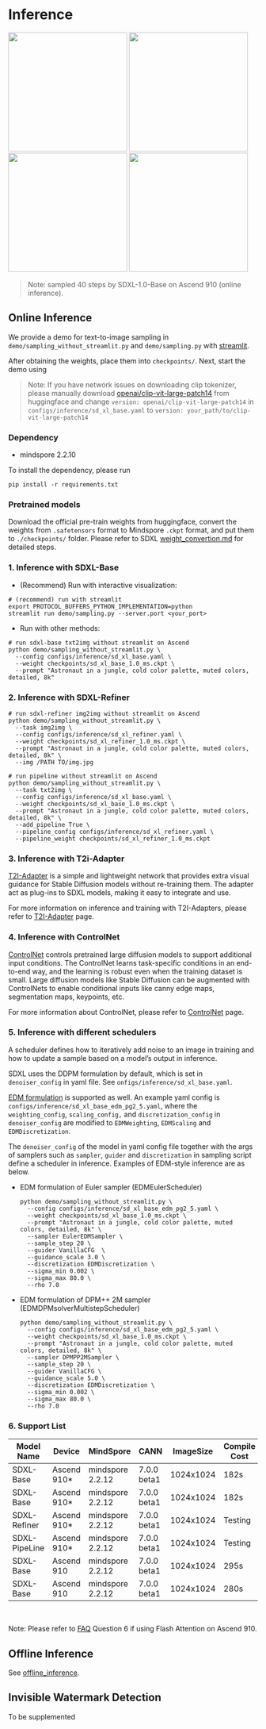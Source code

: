 # Inference

<img src="https://github.com/mindspore-lab/mindone/assets/20476835/68d132e1-a954-418d-8cb8-5be4d8162342" width="240" />
<img src="https://github.com/mindspore-lab/mindone/assets/20476835/9f0d0d2a-2ff5-4c9b-a0d0-1c744762ee92" width="240" />
<img src="https://github.com/mindspore-lab/mindone/assets/20476835/dbaf0c77-d8d3-4457-b03c-82c3e4c1ba1d" width="240" />
<img src="https://github.com/mindspore-lab/mindone/assets/20476835/f52168ef-53aa-4ee9-9f17-6889f10e0afb" width="240" />

> Note: sampled 40 steps by SDXL-1.0-Base on Ascend 910 (online inference).

## Online Inference

We provide a demo for text-to-image sampling in `demo/sampling_without_streamlit.py` and `demo/sampling.py` with [streamlit](https://streamlit.io/).

After obtaining the weights, place them into `checkpoints/`. Next, start the demo using

> Note: If you have network issues on downloading clip tokenizer, please manually download [openai/clip-vit-large-patch14](https://huggingface.co/openai/clip-vit-large-patch14) from huggingface and change `version: openai/clip-vit-large-patch14` in `configs/inference/sd_xl_base.yaml` to `version: your_path/to/clip-vit-large-patch14`

### Dependency

- mindspore 2.2.10

To install the dependency, please run

```shell
pip install -r requirements.txt
```

### Pretrained models

Download the official pre-train weights from huggingface, convert the weights from `.safetensors` format to Mindspore `.ckpt` format, and put them to `./checkpoints/` folder. Please refer to SDXL [weight_convertion.md](./weight_convertion.md) for detailed steps.

### 1. Inference with SDXL-Base

- (Recommend) Run with interactive visualization:

```shell
# (recommend) run with streamlit
export PROTOCOL_BUFFERS_PYTHON_IMPLEMENTATION=python
streamlit run demo/sampling.py --server.port <your_port>
```

- Run with other methods:

```shell
# run sdxl-base txt2img without streamlit on Ascend
python demo/sampling_without_streamlit.py \
  --config configs/inference/sd_xl_base.yaml \
  --weight checkpoints/sd_xl_base_1.0_ms.ckpt \
  --prompt "Astronaut in a jungle, cold color palette, muted colors, detailed, 8k"
```

### 2. Inference with SDXL-Refiner

```shell
# run sdxl-refiner img2img without streamlit on Ascend
python demo/sampling_without_streamlit.py \
  --task img2img \
  --config configs/inference/sd_xl_refiner.yaml \
  --weight checkpoints/sd_xl_refiner_1.0_ms.ckpt \
  --prompt "Astronaut in a jungle, cold color palette, muted colors, detailed, 8k" \
  --img /PATH TO/img.jpg

# run pipeline without streamlit on Ascend
python demo/sampling_without_streamlit.py \
  --task txt2img \
  --config configs/inference/sd_xl_base.yaml \
  --weight checkpoints/sd_xl_base_1.0_ms.ckpt \
  --prompt "Astronaut in a jungle, cold color palette, muted colors, detailed, 8k" \
  --add_pipeline True \
  --pipeline_config configs/inference/sd_xl_refiner.yaml \
  --pipeline_weight checkpoints/sd_xl_refiner_1.0_ms.ckpt
```

### 3. Inference with T2i-Adapter

[T2I-Adapter](../t2i_adapter/README.md) is a simple and lightweight network that provides extra visual guidance for
Stable Diffusion models without re-training them. The adapter act as plug-ins to SDXL models, making it easy to
integrate and use.

For more information on inference and training with T2I-Adapters, please refer
to [T2I-Adapter](../t2i_adapter/README.md) page.

### 4. Inference with ControlNet

[ControlNet](https://arxiv.org/abs/2302.05543) controls pretrained large diffusion models to support additional input conditions. The ControlNet learns task-specific conditions in an end-to-end way, and the learning is robust even when the training dataset is small. Large diffusion models like Stable Diffusion can be augmented with ControlNets to enable conditional inputs like canny edge maps, segmentation maps, keypoints, etc.

For more information about ControlNet, please refer to [ControlNet](controlnet.md) page.

### 5. Inference with different schedulers

A scheduler defines how to iteratively add noise to an image in training and how to update a sample based on a model’s output in inference.

SDXL uses the DDPM formulation by default, which is set in `denoiser_config`  in yaml file. See `onfigs/inference/sd_xl_base.yaml`.

[EDM formulation](https://arxiv.org/abs/2006.11239) is supported as well. An example yaml config is `configs/inference/sd_xl_base_edm_pg2_5.yaml`,  where the `weighting_config`,  `scaling_config,` and `discretization_config`  in `denoiser_config`  are modified to `EDMWeighting`,  `EDMScaling` and `EDMDiscretization`.

The `denoiser_config` of the model in yaml config file together with the args of samplers such as `sampler`, `guider` and `discretization` in sampling script define a scheduler in inference. Examples of EDM-style inference are as below.

* EDM formulation of Euler sampler (EDMEulerScheduler)

  ```shell
  python demo/sampling_without_streamlit.py \
    --config configs/inference/sd_xl_base_edm_pg2_5.yaml \
    --weight checkpoints/sd_xl_base_1.0_ms.ckpt \
    --prompt "Astronaut in a jungle, cold color palette, muted colors, detailed, 8k" \
    --sampler EulerEDMSampler \
    --sample_step 20 \
    --guider VanillaCFG  \
    --guidance_scale 3.0 \
    --discretization EDMDiscretization \
    --sigma_min 0.002 \
    --sigma_max 80.0 \
    --rho 7.0
  ```

* EDM formulation of DPM++ 2M sampler (EDMDPMsolverMultistepScheduler)

  ```shell
  python demo/sampling_without_streamlit.py \
    --config configs/inference/sd_xl_base_edm_pg2_5.yaml \
    --weight checkpoints/sd_xl_base_1.0_ms.ckpt \
    --prompt "Astronaut in a jungle, cold color palette, muted colors, detailed, 8k" \
    --sampler DPMPP2MSampler \
    --sample_step 20 \
    --guider VanillaCFG \
    --guidance_scale 5.0 \
    --discretization EDMDiscretization \
    --sigma_min 0.002 \
    --sigma_max 80.0 \
    --rho 7.0
  ```

### 6. Support List

<div align="center">

| Model Name    | Device      | MindSpore        | CANN | ImageSize | Compile Cost |Flash Attention| Sampler  | Sample Step | Sample Time |
|---------------|-------------|------------------|------|-----------|--------------|---------------|----------|-------------|-------------|
| SDXL-Base     | Ascend 910* | mindspore 2.2.12 | 7.0.0 beta1  | 1024x1024 | 182s         | ON            | EulerEDM | 40          | 6.66s       |
| SDXL-Base     | Ascend 910* | mindspore 2.2.12 | 7.0.0 beta1  | 1024x1024 | 182s         | ON            | DPM++2M Karras | 20    | 4.3s        |
| SDXL-Refiner  | Ascend 910* | mindspore 2.2.12 | 7.0.0 beta1  | 1024x1024 | Testing      | ON            | EulerEDM | 40          | Testing     |
| SDXL-PipeLine | Ascend 910* | mindspore 2.2.12 | 7.0.0 beta1  | 1024x1024 | Testing      | ON            | EulerEDM | 35/5        | Testing     |
| SDXL-Base     | Ascend 910  | mindspore 2.2.12 | 7.0.0 beta1  | 1024x1024 | 295s         | OFF           | DPM++2M Karras | 20    | 17s         |
| SDXL-Base     | Ascend 910  | mindspore 2.2.12 | 7.0.0 beta1  | 1024x1024 | 280s         | ON            | DPM++2M Karras | 20    | 14.5s       |
</div>
<br>

Note: Please refer to [FAQ](./faq_cn.md) Question 6 if using Flash Attention on Ascend 910.


## Offline Inference

See [offline_inference](./offline_inference/README.md).


## Invisible Watermark Detection

To be supplemented
